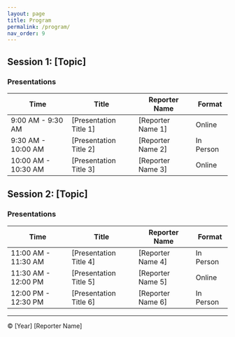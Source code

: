 ```yaml
---
layout: page
title: Program
permalink: /program/
nav_order: 9
---
```



## Session 1: [Topic]

### Presentations

| Time | Title | Reporter Name | Format |
|------|-------|---------------|--------|
| 9:00 AM - 9:30 AM | [Presentation Title 1] | [Reporter Name 1] | Online |
| 9:30 AM - 10:00 AM | [Presentation Title 2] | [Reporter Name 2] | In Person |
| 10:00 AM - 10:30 AM | [Presentation Title 3] | [Reporter Name 3] | Online |

## Session 2: [Topic]

### Presentations

| Time | Title | Reporter Name | Format |
|------|-------|---------------|--------|
| 11:00 AM - 11:30 AM | [Presentation Title 4] | [Reporter Name 4] | In Person |
| 11:30 AM - 12:00 PM | [Presentation Title 5] | [Reporter Name 5] | Online |
| 12:00 PM - 12:30 PM | [Presentation Title 6] | [Reporter Name 6] | In Person |

<!-- Repeat the above section for each additional session -->

---
© [Year] [Reporter Name]
